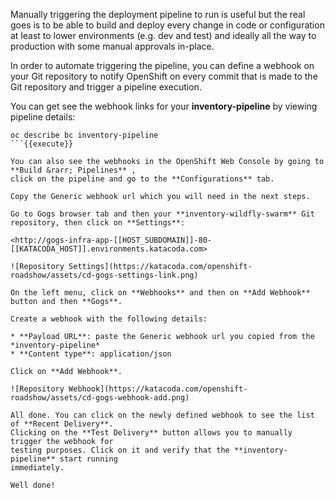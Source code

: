 Manually triggering the deployment pipeline to run is useful but the real goes is to be able 
to build and deploy every change in code or configuration at least to lower environments 
(e.g. dev and test) and ideally all the way to production with some manual approvals in-place.

In order to automate triggering the pipeline, you can define a webhook on your Git repository 
to notify OpenShift on every commit that is made to the Git repository and trigger a pipeline 
execution.

You can get see the webhook links for your **inventory-pipeline** by viewing pipeline details:

```
oc describe bc inventory-pipeline
```{{execute}}

You can also see the webhooks in the OpenShift Web Console by going to **Build &rarr; Pipelines** , 
click on the pipeline and go to the **Configurations** tab.

Copy the Generic webhook url which you will need in the next steps.

Go to Gogs browser tab and then your **inventory-wildfly-swarm** Git repository, then click on **Settings**:

<http://gogs-infra-app-[[HOST_SUBDOMAIN]]-80-[[KATACODA_HOST]].environments.katacoda.com>

![Repository Settings](https://katacoda.com/openshift-roadshow/assets/cd-gogs-settings-link.png)

On the left menu, click on **Webhooks** and then on **Add Webhook** button and then **Gogs**. 

Create a webhook with the following details:

* **Payload URL**: paste the Generic webhook url you copied from the *inventory-pipeline*
* **Content type**: application/json

Click on **Add Webhook**. 

![Repository Webhook](https://katacoda.com/openshift-roadshow/assets/cd-gogs-webhook-add.png)

All done. You can click on the newly defined webhook to see the list of **Recent Delivery**. 
Clicking on the **Test Delivery** button allows you to manually trigger the webhook for 
testing purposes. Click on it and verify that the **inventory-pipeline** start running 
immediately.

Well done!